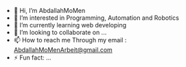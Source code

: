 - 👋 Hi, I’m AbdallahMoMen
- 👀 I’m interested in Programming, Automation and Robotics
- 🌱 I’m currently learning web developing
- 💞️ I’m looking to collaborate on ...
- 📫 How to reach me Through my email : AbdallahMoMenArbeit@gmail.com
- ⚡ Fun fact: ...
